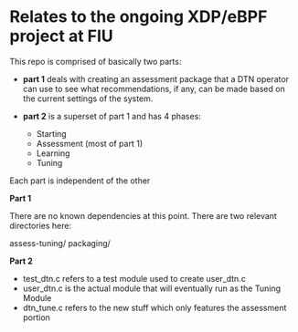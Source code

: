 # Relates to the ongoing XDP/eBPF project at FIU
This repo is comprised of basically two parts:

-	**part 1** deals with creating an assessment package that a DTN operator
 	can use to see what recommendations, if any, can be made based on the 
	current settings of the system.

- 	**part 2** is a superset of part 1 and has 4 phases:
	* Starting
	* Assessment (most of part 1)
	* Learning
	* Tuning

Each part is independent of the other

**Part 1**

There are no known dependencies at this point.  There are two relevant 
directories here:

assess-tuning/
packaging/





**Part 2**


  

* test_dtn.c refers to a test module used to create user_dtn.c
* user_dtn.c is the actual module that will eventually run as the Tuning Module
* dtn_tune.c refers to the new stuff which only features the assessment portion
